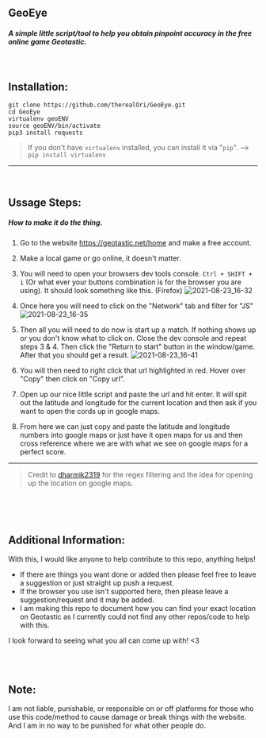<!--- Please note that anything in between these tags is a comment. -->

## GeoEye
##### A simple little script/tool to help you obtain pinpoint accuracy in the free online game Geotastic.
<br />

## Installation:
```
git clone https://github.com/therealOri/GeoEye.git
cd GeoEye
virtualenv geoENV
source geoENV/bin/activate
pip3 install requests
```
> If you don't have `virtualenv` installed, you can install it via "`pip`". --> `pip install virtualenv`
__ __

<br />

## Ussage Steps:
##### How to make it do the thing.

1. Go to the website https://geotastic.net/home and make a free account.

2. Make a local game or go online, it doesn't matter.

3. You will need to open your browsers dev tools console. `Ctrl + SHIFT + i` (Or what ever your buttons combination is for the browser you are using).
It should look something like this. (Firefox)
![2021-08-23_16-32](https://user-images.githubusercontent.com/45724082/130527879-ca1770ee-df10-48c8-91de-4a8eae0fc969.png)

4. Once here you will need to click on the "Network" tab and filter for "JS"
![2021-08-23_16-35](https://user-images.githubusercontent.com/45724082/130528137-c74f9405-40aa-4329-8c35-cc0f62797a38.png)

5. Then all you will need to do now is start up a match. If nothing shows up or you don't know what to click on. Close the dev console and repeat steps 3 & 4. Then  click the "Return to start" button in the window/game. After that you should get a result.
![2021-08-23_16-41](https://user-images.githubusercontent.com/45724082/130528648-ec21f0c4-3d1c-495a-a289-d54ddb65a471.png)

6. You will then need to right click that url highlighted in red. Hover over "Copy" then click on "Copy url".

7. Open up our nice little script and paste the url and hit enter. It will spit out the latitude and longitude for the current location and then ask if you want to open the cords up in google maps.

9. From here we can just copy and paste the latitude and longitude numbers into google maps or just have it open maps for us and then cross reference where we are with what we see on google maps for a perfect score.
__ __
> Credit to [dharmik2319](https://github.com/dharmik2319) for the regex filtering and the idea for opening up the location on google maps.


<br />
<br />
<br />

## Additional Information:
With this, I would like anyone to help contribute to this repo, anything helps!

- If there are things you want done or added then please feel free to leave a suggestion or just straight up push a request.
- If the browser you use isn't supported here, then please leave a suggestion/request and it may be added.
- I am making this repo to document how you can find your exact location on Geotastic as I currently could not find any other repos/code to help with this.
  
I look forward to seeing what you all can come up with! <3

<br />
<br />

## Note:
I am not liable, punishable, or responsible on or off platforms for those who use this code/method to cause damage or break things with the website. And I am in no way to be punished for what other people do.
